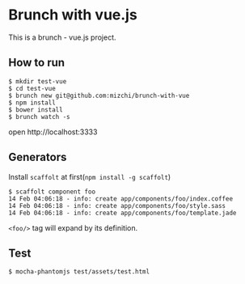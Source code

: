 # Brunch with vue.js

This is a brunch - vue.js project.

## How to run

```
$ mkdir test-vue
$ cd test-vue
$ brunch new git@github.com:mizchi/brunch-with-vue
$ npm install
$ bower install
$ brunch watch -s
```

open http://localhost:3333

## Generators

Install `scaffolt` at first(`npm install -g scaffolt`)

```
$ scaffolt component foo
14 Feb 04:06:18 - info: create app/components/foo/index.coffee
14 Feb 04:06:18 - info: create app/components/foo/style.sass
14 Feb 04:06:18 - info: create app/components/foo/template.jade
```

`<foo/>` tag will expand by its definition.

## Test

```
$ mocha-phantomjs test/assets/test.html
```
